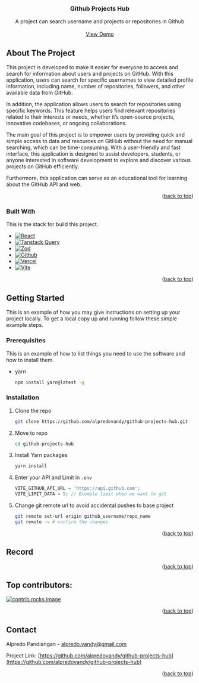 <a id="readme-top"></a>

<!-- PROJECT TITLE -->
<br />
<div align="center">
  <h3 align="center">Github Projects Hub</h3>

  <p align="center">
   A project can search username and projects or repositories in Github
    <br />
    <br />
    <a href="https://github.com/othneildrew/Best-README-Template">View Demo</a>

  </p>
</div>

<!-- ABOUT THE PROJECT -->

## About The Project

This project is developed to make it easier for everyone to access and search for information about users and projects on GitHub. With this application, users can search for specific usernames to view detailed profile information, including name, number of repositories, followers, and other available data from GitHub.

In addition, the application allows users to search for repositories using specific keywords. This feature helps users find relevant repositories related to their interests or needs, whether it’s open-source projects, innovative codebases, or ongoing collaborations.

The main goal of this project is to empower users by providing quick and simple access to data and resources on GitHub without the need for manual searching, which can be time-consuming. With a user-friendly and fast interface, this application is designed to assist developers, students, or anyone interested in software development to explore and discover various projects on GitHub efficiently.

Furthermore, this application can serve as an educational tool for learning about the GitHub API and web.

<p align="right">(<a href="#readme-top">back to top</a>)</p>

### Built With

This is the stack for build this project.

-   [![React][React.js]][React-url]
-   [![Tanstack Query][Tanstack Query]][TanstackQuery-url]
-   [![Zod][Zod]][Zod-url]
-   [![Github][Github]][Github-url]
-   [![Vercel][Vercel]][Vercel-url]
-   [![Vite][Vite]][Vite-url]

<p align="right">(<a href="#readme-top">back to top</a>)</p>

<!-- GETTING STARTED -->

## Getting Started

This is an example of how you may give instructions on setting up your project locally.
To get a local copy up and running follow these simple example steps.

### Prerequisites

This is an example of how to list things you need to use the software and how to install them.

-   yarn
    ```sh
    npm install yarn@latest -g
    ```

### Installation

1. Clone the repo
    ```sh
    git clone https://github.com/alpredovandy/github-projects-hub.git
    ```
2. Move to repo
    ```sh
    cd github-projects-hub
    ```
3. Install Yarn packages
    ```sh
    yarn install
    ```
4. Enter your API and Limit in `.env`
    ```js
    VITE_GITHUB_API_URL = 'https://api.github.com';
    VITE_LIMIT_DATA = 5; // Example limit when we want to get
    ```
5. Change git remote url to avoid accidental pushes to base project
    ```sh
    git remote set-url origin github_username/repo_name
    git remote -v # confirm the changes
    ```

<p align="right">(<a href="#readme-top">back to top</a>)</p>

<!-- Record -->

## Record

<p align="right">(<a href="#readme-top">back to top</a>)</p>

<!-- CONTRIBUTING -->

## Top contributors:

<a href="https://github.com/alpredovandy/github-projects-hub/graphs/contributors">
  <img src="https://contrib.rocks/image?repo=alpredovandy/github-projects-hub" alt="contrib.rocks image" />
</a>

<p align="right">(<a href="#readme-top">back to top</a>)</p>

<!-- CONTACT -->

## Contact

Alpredo Pandiangan - alpredo.vandy@gmail.com

Project Link: [https://github.com/alpredovandy/github-projects-hub](https://github.com/alpredovandy/github-projects-hub)

<p align="right">(<a href="#readme-top">back to top</a>)</p>

<!-- MARKDOWN LINKS & IMAGES -->
<!-- https://www.markdownguide.org/basic-syntax/#reference-style-links -->

[React.js]: https://img.shields.io/badge/React-20232A?style=for-the-badge&logo=react&logoColor=61DAFB
[React-url]: https://reactjs.org
[Tanstack Query]: https://img.shields.io/badge/reactquery-whitesmoke?style=for-the-badge&logo=react-query
[TanstackQuery-url]: https://tanstack.com/query/latest
[Zod]: https://img.shields.io/badge/zod-blue?style=for-the-badge&logo=zod
[Zod-url]: https://zod.dev
[Github]: https://img.shields.io/badge/github-api-black?style=for-the-badge&logo=github
[Github-url]: https://github.com
[Vercel]: https://img.shields.io/badge/vercel-black?style=for-the-badge&logo=vercel
[Vercel-url]: https://vercel.com
[Vite]: https://img.shields.io/badge/vite-FFFFE0?style=for-the-badge&logo=vite
[Vite-url]: https://vite.dev
